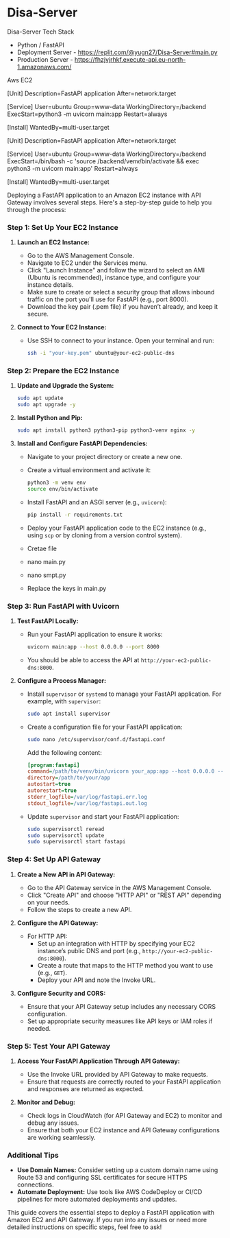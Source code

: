 # Disa-Server
Disa-Server
Tech Stack
- Python / FastAPI
- Deployment Server - https://replit.com/@yugn27/Disa-Server#main.py
- Production Server - https://fhzjvjrhkf.execute-api.eu-north-1.amazonaws.com/
  
Aws EC2

[Unit]
Description=FastAPI application
After=network.target

[Service]
User=ubuntu
Group=www-data
WorkingDirectory=/backend
ExecStart=python3 -m uvicorn main:app
Restart=always

[Install]
WantedBy=multi-user.target



[Unit]
Description=FastAPI application
After=network.target

[Service]
User=ubuntu
Group=www-data
WorkingDirectory=/backend
ExecStart=/bin/bash -c 'source /backend/venv/bin/activate && exec python3 -m uvicorn main:app'
Restart=always

[Install]
WantedBy=multi-user.target









Deploying a FastAPI application to an Amazon EC2 instance with API Gateway involves several steps. Here's a step-by-step guide to help you through the process:

### Step 1: Set Up Your EC2 Instance

1. **Launch an EC2 Instance:**
   - Go to the AWS Management Console.
   - Navigate to EC2 under the Services menu.
   - Click "Launch Instance" and follow the wizard to select an AMI (Ubuntu is recommended), instance type, and configure your instance details.
   - Make sure to create or select a security group that allows inbound traffic on the port you'll use for FastAPI (e.g., port 8000).
   - Download the key pair (.pem file) if you haven’t already, and keep it secure.

2. **Connect to Your EC2 Instance:**
   - Use SSH to connect to your instance. Open your terminal and run:
     ```bash
     ssh -i "your-key.pem" ubuntu@your-ec2-public-dns
     ```

### Step 2: Prepare the EC2 Instance

1. **Update and Upgrade the System:**
   ```bash
   sudo apt update
   sudo apt upgrade -y
   ```

2. **Install Python and Pip:**
   ```bash
   sudo apt install python3 python3-pip python3-venv nginx -y
   ```

3. **Install and Configure FastAPI Dependencies:**
   - Navigate to your project directory or create a new one.
   - Create a virtual environment and activate it:
     ```bash
     python3 -m venv env
     source env/bin/activate
     ```
   - Install FastAPI and an ASGI server (e.g., `uvicorn`):
     ```bash
     pip install -r requirements.txt
     ```
   - Deploy your FastAPI application code to the EC2 instance (e.g., using `scp` or by cloning from a version control system).
  
   - Cretae file
   - nano main.py
   - nano smpt.py
   - Replace the keys in main.py

### Step 3: Run FastAPI with Uvicorn

1. **Test FastAPI Locally:**
   - Run your FastAPI application to ensure it works:
     ```bash
     uvicorn main:app --host 0.0.0.0 --port 8000
     ```
   - You should be able to access the API at `http://your-ec2-public-dns:8000`.

2. **Configure a Process Manager:**
   - Install `supervisor` or `systemd` to manage your FastAPI application.
     For example, with `supervisor`:
     ```bash
     sudo apt install supervisor
     ```
   - Create a configuration file for your FastAPI application:
     ```bash
     sudo nano /etc/supervisor/conf.d/fastapi.conf
     ```
     Add the following content:
     ```ini
     [program:fastapi]
     command=/path/to/venv/bin/uvicorn your_app:app --host 0.0.0.0 --port 8000
     directory=/path/to/your/app
     autostart=true
     autorestart=true
     stderr_logfile=/var/log/fastapi.err.log
     stdout_logfile=/var/log/fastapi.out.log
     ```
   - Update `supervisor` and start your FastAPI application:
     ```bash
     sudo supervisorctl reread
     sudo supervisorctl update
     sudo supervisorctl start fastapi
     ```

### Step 4: Set Up API Gateway

1. **Create a New API in API Gateway:**
   - Go to the API Gateway service in the AWS Management Console.
   - Click "Create API" and choose "HTTP API" or "REST API" depending on your needs.
   - Follow the steps to create a new API.

2. **Configure the API Gateway:**
   - For HTTP API:
     - Set up an integration with HTTP by specifying your EC2 instance’s public DNS and port (e.g., `http://your-ec2-public-dns:8000`).
     - Create a route that maps to the HTTP method you want to use (e.g., `GET`).
     - Deploy your API and note the Invoke URL.

3. **Configure Security and CORS:**
   - Ensure that your API Gateway setup includes any necessary CORS configuration.
   - Set up appropriate security measures like API keys or IAM roles if needed.

### Step 5: Test Your API Gateway

1. **Access Your FastAPI Application Through API Gateway:**
   - Use the Invoke URL provided by API Gateway to make requests.
   - Ensure that requests are correctly routed to your FastAPI application and responses are returned as expected.

2. **Monitor and Debug:**
   - Check logs in CloudWatch (for API Gateway and EC2) to monitor and debug any issues.
   - Ensure that both your EC2 instance and API Gateway configurations are working seamlessly.

### Additional Tips

- **Use Domain Names:** Consider setting up a custom domain name using Route 53 and configuring SSL certificates for secure HTTPS connections.
- **Automate Deployment:** Use tools like AWS CodeDeploy or CI/CD pipelines for more automated deployments and updates.

This guide covers the essential steps to deploy a FastAPI application with Amazon EC2 and API Gateway. If you run into any issues or need more detailed instructions on specific steps, feel free to ask!
